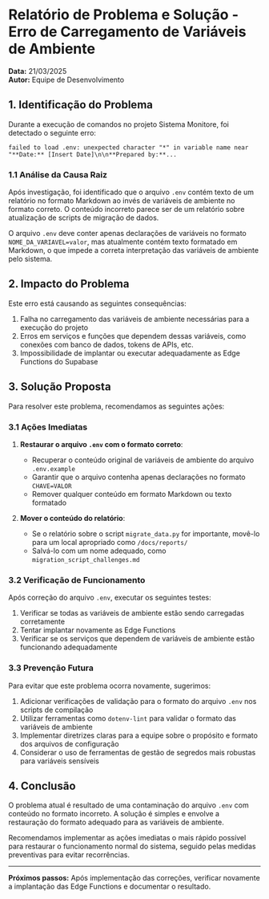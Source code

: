
# Relatório de Problema e Solução - Erro de Carregamento de Variáveis de Ambiente

**Data:** 21/03/2025  
**Autor:** Equipe de Desenvolvimento

## 1. Identificação do Problema

Durante a execução de comandos no projeto Sistema Monitore, foi detectado o seguinte erro:

```
failed to load .env: unexpected character "*" in variable name near "**Date:** [Insert Date]\n\n**Prepared by:**...
```

### 1.1 Análise da Causa Raiz

Após investigação, foi identificado que o arquivo `.env` contém texto de um relatório no formato Markdown ao invés de variáveis de ambiente no formato correto. O conteúdo incorreto parece ser de um relatório sobre atualização de scripts de migração de dados.

O arquivo `.env` deve conter apenas declarações de variáveis no formato `NOME_DA_VARIAVEL=valor`, mas atualmente contém texto formatado em Markdown, o que impede a correta interpretação das variáveis de ambiente pelo sistema.

## 2. Impacto do Problema

Este erro está causando as seguintes consequências:

1. Falha no carregamento das variáveis de ambiente necessárias para a execução do projeto
2. Erros em serviços e funções que dependem dessas variáveis, como conexões com banco de dados, tokens de APIs, etc.
3. Impossibilidade de implantar ou executar adequadamente as Edge Functions do Supabase

## 3. Solução Proposta

Para resolver este problema, recomendamos as seguintes ações:

### 3.1 Ações Imediatas

1. **Restaurar o arquivo `.env` com o formato correto**:
   - Recuperar o conteúdo original de variáveis de ambiente do arquivo `.env.example`
   - Garantir que o arquivo contenha apenas declarações no formato `CHAVE=VALOR`
   - Remover qualquer conteúdo em formato Markdown ou texto formatado

2. **Mover o conteúdo do relatório**:
   - Se o relatório sobre o script `migrate_data.py` for importante, movê-lo para um local apropriado como `/docs/reports/`
   - Salvá-lo com um nome adequado, como `migration_script_challenges.md`

### 3.2 Verificação de Funcionamento

Após correção do arquivo `.env`, executar os seguintes testes:

1. Verificar se todas as variáveis de ambiente estão sendo carregadas corretamente
2. Tentar implantar novamente as Edge Functions
3. Verificar se os serviços que dependem de variáveis de ambiente estão funcionando adequadamente

### 3.3 Prevenção Futura

Para evitar que este problema ocorra novamente, sugerimos:

1. Adicionar verificações de validação para o formato do arquivo `.env` nos scripts de compilação
2. Utilizar ferramentas como `dotenv-lint` para validar o formato das variáveis de ambiente
3. Implementar diretrizes claras para a equipe sobre o propósito e formato dos arquivos de configuração
4. Considerar o uso de ferramentas de gestão de segredos mais robustas para variáveis sensíveis

## 4. Conclusão

O problema atual é resultado de uma contaminação do arquivo `.env` com conteúdo no formato incorreto. A solução é simples e envolve a restauração do formato adequado para as variáveis de ambiente.

Recomendamos implementar as ações imediatas o mais rápido possível para restaurar o funcionamento normal do sistema, seguido pelas medidas preventivas para evitar recorrências.

---

**Próximos passos:** Após implementação das correções, verificar novamente a implantação das Edge Functions e documentar o resultado.

